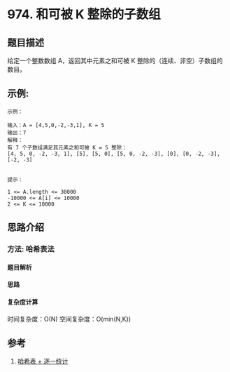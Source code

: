 #  974. 和可被 K 整除的子数组

## 题目描述

   给定一个整数数组 A，返回其中元素之和可被 K 整除的（连续、非空）子数组的数目。

## 示例:

    示例：

    输入：A = [4,5,0,-2,-3,1], K = 5
    输出：7
    解释：
    有 7 个子数组满足其元素之和可被 K = 5 整除：
    [4, 5, 0, -2, -3, 1], [5], [5, 0], [5, 0, -2, -3], [0], [0, -2, -3], [-2, -3]
     

    提示：

    1 <= A.length <= 30000
    -10000 <= A[i] <= 10000
    2 <= K <= 10000

## 思路介绍

### 方法: 哈希表法

#### 题目解析

#### 思路


#### 复杂度计算

时间复杂度：O(N)
空间复杂度：O(min(N,K))

## 参考

1. [哈希表 + 逐一统计](https://leetcode-cn.com/problems/subarray-sums-divisible-by-k/solution/he-ke-bei-k-zheng-chu-de-zi-shu-zu-by-leetcode-sol/)
